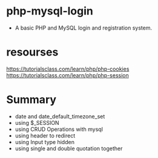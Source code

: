 # php-mysql-login
- A basic PHP and MySQL login and registration system.
# resourses
https://tutorialsclass.com/learn/php/php-cookies
https://tutorialsclass.com/learn/php/php-session

# Summary
 * date and date_default_timezone_set
 * using $_SESSION
 * using CRUD Operations with mysql
 * using header to redirect
 * using Input type hidden
 * using single and double quotation together


